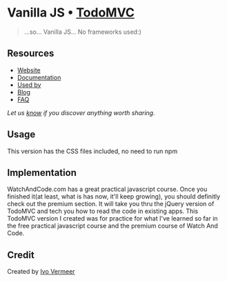# Vanilla JS • [TodoMVC](http://todomvc.com)

> ...so... Vanilla JS... No frameworks used:)


## Resources

- [Website](http://www.watchandcode.com)
- [Documentation](n/a)
- [Used by](n/a)
- [Blog](n/a)
- [FAQ](n/a)

*Let us [know](https://github.com/IvoVermeer/todomvc/issues) if you discover anything worth sharing.*

## Usage
This version has the CSS files included, no need to run npm

## Implementation

WatchAndCode.com has a great practical javascript course. Once you finished it(at least, what is has now, it'll keep growing), you should definitly check out the premium section. It will take you thru the jQuery version of TodoMVC and tech you how to read the code in existing apps.
This TodoMVC version I created was for practice for what I've learned so far in the free practical javascript course and the premium course of Watch And Code.


## Credit

Created by [Ivo Vermeer](https://github.com/IvoVermeer)
